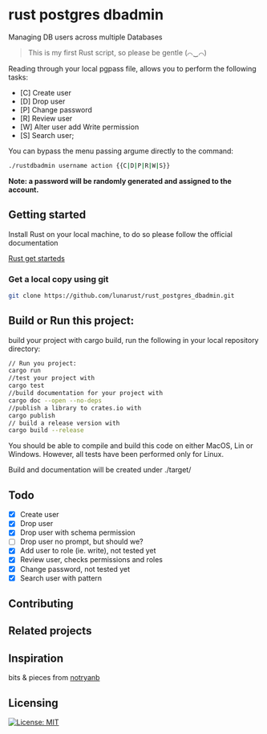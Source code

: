 # rust postgres dbadmin

Managing DB users across multiple Databases

> This is my first Rust script, so please be gentle (⌒‿⌒)

Reading through your local pgpass file, allows you to perform the following tasks:
- [C] Create user
- [D] Drop user
- [P] Change password
- [R] Review user
- [W] Alter user add Write permission
- [S] Search user;

You can bypass the menu passing argume directly to the command:

```bash
./rustdbadmin username action {{C|D|P|R|W|S}}
```

**Note: a password will be randomly generated and assigned to the account.**

## Getting started

Install Rust on your local machine, to do so please follow the official documentation

[Rust get starteds](https://www.rust-lang.org/learn/get-started)

### Get a local copy using git

```bash
git clone https://github.com/lunarust/rust_postgres_dbadmin.git
```

## Build or Run this project:

build your project with cargo build, run the following in your local repository directory:
```bash
// Run you project:
cargo run
//test your project with
cargo test
//build documentation for your project with
cargo doc --open --no-deps
//publish a library to crates.io with
cargo publish
// build a release version with
cargo build --release
```

You should be able to compile and build this code on either MacOS, Lin or Windows.
However, all tests have been performed only for Linux.

Build and documentation will be created under ./target/

## Todo
- [x] Create user
- [x] Drop user
- [x] Drop user with schema permission
- [ ] Drop user no prompt, but should we?
- [x] Add user to role (ie. write), not tested yet
- [x] Review user, checks permissions and roles
- [x] Change password, not tested yet
- [x] Search user with pattern

## Contributing

## Related projects

## Inspiration

bits & pieces from [notryanb](https://github.com/notryanb/psql_connect/blob/master/src/main.rs)

## Licensing


[![License: MIT](https://img.shields.io/badge/License-MIT-yellow.svg)](https://opensource.org/licenses/MIT)